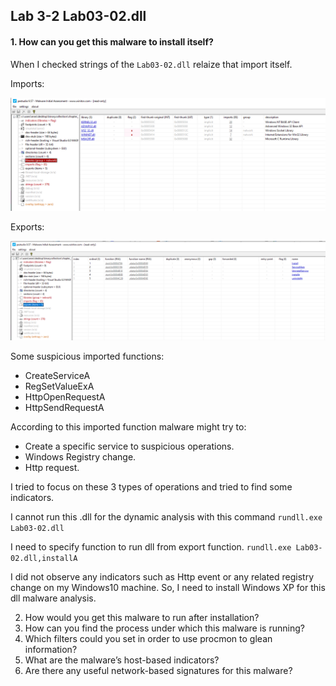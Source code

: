 
## Lab 3-2 Lab03-02.dll

#### 1. How can you get this malware to install itself?

When I checked strings of the `Lab03-02.dll` relaize that import itself.


Imports:

![alt text](img/3-2/L3-2-Q1.png)

Exports:

![alt text](img/3-2/L3-2-Q1-2.png)

Some suspicious imported functions:
- CreateServiceA
- RegSetValueExA
- HttpOpenRequestA
- HttpSendRequestA


According to this imported function malware might try to:
- Create a specific service to suspicious operations.
- Windows Registry change.
- Http request.

I tried to focus on these 3 types of operations and tried to find some indicators.

I cannot run this .dll for the dynamic analysis with this command
`rundll.exe Lab03-02.dll`

I need to specify function to run dll from export function.
`rundll.exe Lab03-02.dll,installA`

I did not observe any indicators such as Http event or any related registry change on my Windows10 machine. So, I need to install Windows XP for this dll malware analysis.



2. How would you get this malware to run after installation?
3. How can you find the process under which this malware is running?
4. Which filters could you set in order to use procmon to glean
information?
5. What are the malware’s host-based indicators?
6. Are there any useful network-based signatures for this malware?